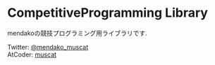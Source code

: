 # CompetitiveProgramming Library


mendakoの競技プログラミング用ライブラリです.

Twitter: [@mendako_muscat](https://twitter.com/mendako_muscat)  
AtCoder: [muscat](https://atcoder.jp/users/muscat)
